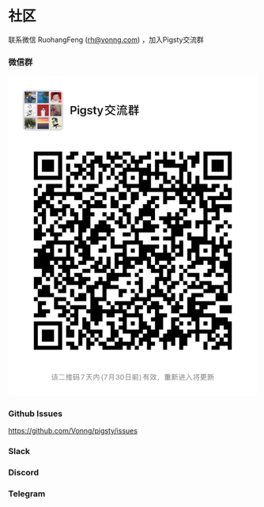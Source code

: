 # 社区

联系微信 RuohangFeng (rh@vonng.com) ，加入Pigsty交流群

### 微信群

![](../_media/group.jpg)

### Github Issues

https://github.com/Vonng/pigsty/issues


### Slack


### Discord


### Telegram